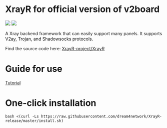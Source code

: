 # XrayR for official version of v2board

[![](https://img.shields.io/badge/TgChat-blue.svg)](https://t.me/V2board_Discussion)
[![](https://img.shields.io/badge/Channel-blue.svg)](https://t.me/v2board_panel)

A Xray backend framework that can easily support many panels. It supports V2ay, Trojan, and Shadowsocks protocols.

Find the source code here: [XrayR-project/XrayR](https://github.com/XrayR-project/XrayR)

# Guide for use

[Tutorial](https://xrayr-project.github.io/XrayR-doc/)

# One-click installation

```
bash <(curl -Ls https://raw.githubusercontent.com/dream4network/XrayR-release/master/install.sh)
```

